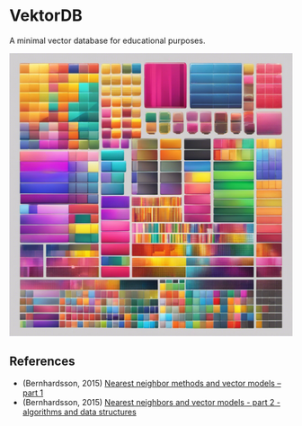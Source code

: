 # VektorDB

A minimal vector database for educational purposes.

![](vektordb.png)

## References

* (Bernhardsson, 2015) [Nearest neighbor methods and vector models – part 1](https://erikbern.com/2015/09/24/nearest-neighbor-methods-vector-models-part-1)
* (Bernhardsson, 2015) [Nearest neighbors and vector models - part 2 - algorithms and data structures](https://erikbern.com/2015/10/01/nearest-neighbors-and-vector-models-part-2-how-to-search-in-high-dimensional-spaces.html)
